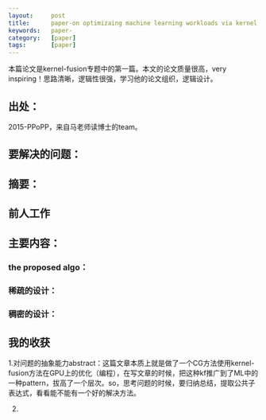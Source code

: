 ```yaml
---
layout:     post
title:      paper-on optimizaing machine learning workloads via kernel fusion
keywords:   paper-
category:   [paper]
tags:       [paper]
---
```


本篇论文是kernel-fusion专题中的第一篇。本文的论文质量很高，very inspiring！思路清晰，逻辑性很强，学习他的论文组织，逻辑设计。


## 出处：

2015-PPoPP，来自马老师读博士的team。

## 要解决的问题：


## 摘要：



## 前人工作


## 主要内容：

### the proposed algo：




### 稀疏的设计：


### 稠密的设计：





## 我的收获

1.对问题的抽象能力abstract：这篇文章本质上就是做了一个CG方法使用kernel-fusion方法在GPU上的优化（编程），在写文章的时候，把这种kf推广到了ML中的一种pattern，拔高了一个层次。so，思考问题的时候，要归纳总结，提取公共子表达式，看看能不能有一个好的解决方法。

2.

